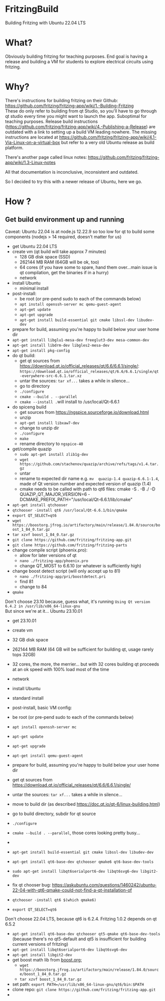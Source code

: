 # FritzingBuild
Building Fritzing with Ubuntu 22.04 LTS

# What?
Obviously building fritzing for teaching purposes. End goal is having a release and building a VM for students to explore electrical circuits using fritzing.

# Why?
There's instructions for building fritzing on their Github: https://github.com/fritzing/fritzing-app/wiki/1.-Building-Fritzing  
These do only refer to building from qt Studio, so you'll have to go through qt studio every time you might want to launch the app. Suboptimal for teaching purposes. Release build instructions (https://github.com/fritzing/fritzing-app/wiki/4.-Publishing-a-Release) are outdated with a link to setting up a build VM leading nowhere. The missing instructions are located at https://github.com/fritzing/fritzing-app/wiki/4.1-Via-Linux-on-a-virtual-box but refer to a very old Ubuntu release as build platform. 

There's another page called linux notes: https://github.com/fritzing/fritzing-app/wiki/1.3-Linux-notes

All that documentation is inconclusive, inconsistent and outdated.

So I decided to try this with a newer release of Ubuntu, here we go.

# How ?
## Get build environment up and running
Caveat: Ubuntu 22.04 is at node.js 12.22.9 so too low for qt to build some components (nodejs > 14 required, doesn't matter for us)
- get Ubuntu 22.04 LTS
- create vm (qt build will take approx 7 minutes)
  - 128 GB disk space (SSD)
  - 262144 MB RAM (64GB will be ok, too)
  - 64 cores (if you have some to spare, hand them over...main issue is qt compilation, get the binaries if in a hurry)
  - network
- install Ubuntu
  - minimal install
- post-install:
  - be root (or pre-pend sudo to each of the commands below) 
  - ```apt install openssh-server mc qemu-guest-agent```
  - ```apt-get update```
  - ```apt-get upgrade```
  - ```apt-get install build-essential git cmake libssl-dev libudev-dev```
- prepare for build, assuming you're happy to build below your user home dir
 - ```apt-get install libglu1-mesa-dev freeglut3-dev mesa-common-dev```
 - ```apt-get install libdrm-dev libgles2-mesa-dev```
 - ```apt-get install pkg-config```
 - do qt build:
   - get qt sources from https://download.qt.io/official_releases/qt/6.6/6.6.1/single/: ```https://download.qt.io/official_releases/qt/6.6/6.6.1/single/qt-everywhere-src-6.6.1.tar.xz```
   - untar the sources: `tar xf...` takes a while in silence...
   - go to directory
   - ```./configure```
   - ```cmake --build . --parallel```
   - ```cmake --install .```will install to /usr/local/Qt-6.6.1
 - do spiceng build
   - get sources from https://ngspice.sourceforge.io/download.html
   - unzip
   - ```apt-get install libxaw7-dev```
   - change to unzip dir
   - ```./configure```
   - ```make```
   - rename directory to `ngspice-40`
 - get/compile quazip
   - `sudo apt-get install zlib1g-dev`
   - `wget https://github.com/stachenov/quazip/archive/refs/tags/v1.4.tar.gz`
   - untar
   - rename to expected dir name e.g. `mv  quazip-1.4 quazip-6.6.1-1.4`, made of Qt version number and expected version of quazip (1.4)
   - cmake needs to be called with path to qt6 files:  cmake -S . -B ./ -D QUAZIP_QT_MAJOR_VERSION=6 -DCMAKE_PREFIX_PATH="/usr/local/Qt-6.6.1/lib/cmake"
 - ```apt-get install qtchooser```
 - ```qtchooser -install qt6 /usr/local/Qt-6.6.1/bin/qmake```
 - ```export QT_SELECT=qt6```
 - ```wget https://boostorg.jfrog.io/artifactory/main/release/1.84.0/source/boost_1_84_0.tar.gz```
 - ```tar xzvf boost_1_84_0.tar.gz```
 - ```git clone https://github.com/fritzing/fritzing-app.git```
 - ```git clone https://github.com/fritzing/fritzing-parts```
 - change compile script (phoenix.pro):
   - allow for later versions of qt
   - ```nano ./fritzing-app/phoenix.pro```
   - change QT_MOST to 6.6.10 (or whatever is sufficiently high)
 - change boost detect script (will only accept up to 81)
   - ```nano ./fritzing-app/pri/boostdetect.pri```
   - find 81
   - change to 84
 - `qmake`

Don't choose 23.10 because, guess what, it's running ```Using Qt version 6.4.2 in /usr/lib/x86_64-linux-gnu```   
But since we're at it... 
Ubuntu 23.10.01  

- get 23.10.01
- create vm
 - 32 GB disk space
 - 262144 MB RAM (64 GB will be sufficient for building qt, usage rarely tops 32GB)
 - 32 cores, the more, the merrier... but with 32 cores building qt proceeds at an ok speed with 100% load most of the time
 - network
- install Ubuntu
 - standard install
- post-install, basic VM config:
 - be root (or pre-pend sudo to each of the commands below) 
 - ```apt install openssh-server mc```
 - ```apt-get update```
 - ```apt-get upgrade```
 - ```apt-get install qemu-guest-agent```
- prepare for build, assuming you're happy to build below your user home dir
 - get qt sources from https://download.qt.io/official_releases/qt/6.6/6.6.1/single/
 - untar the sources: `tar xf...` takes a while in silence...
 - move to build dir (as described https://doc.qt.io/qt-6/linux-building.html)
 - go to build directory, subdir for qt source
 - ```./configure```
 - ```cmake --build . --parallel```, those cores looking pretty busy...
 - 


   
  - ```apt-get install build-essential git cmake libssl-dev libudev-dev```
  - ```apt-get install qt6-base-dev qtchooser qmake6 qt6-base-dev-tools```
  - ```sudo apt-get install libqt6serialport6-dev libqt6svg6-dev libgit2-dev```
  - fix qt chooser bug: https://askubuntu.com/questions/1460242/ubuntu-22-04-with-qt6-qmake-could-not-find-a-qt-installation-of
   - ```qtchooser -install qt6 $(which qmake6)```
   - ```export QT_SELECT=qt6```

Don't choose 22.04 LTS, because qt6 is 6.2.4. Fritzing 1.0.2 depends on qt 6.5.2

  - ```apt-get install qt6-base-dev qtchooser qt5-qmake qt6-base-dev-tools``` (because there's no qt5-default and qt5 is insufficient for building current versions of fritzing)
  - ```apt-get install libqt6serialport6-dev libqt6svg6-dev```
  - ```apt-get install libgit2-dev```
  - get boost math lib from [boost.org:](https://www.boost.org/users/download/)
    - ```wget https://boostorg.jfrog.io/artifactory/main/release/1.84.0/source/boost_1_84_0.tar.gz```
    - ```tar xzvf boost_1_84_0.tar.gz```
  - set path: ```export PATH=/usr/lib/x86_64-linux-gnu/qt6/bin:$PATH```
  - clone repo: ```git clone https://github.com/fritzing/fritzing-app.git```
  - 
